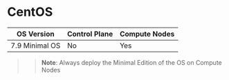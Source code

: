 # CentOS

| OS Version     	| Control Plane 	    | Compute Nodes 	|
|----------------	|--------------------	|---------------	|
| 7.9 Minimal OS 	| No                 	| Yes           	|

>> **Note**: Always deploy the Minimal Edition of the OS on Compute Nodes